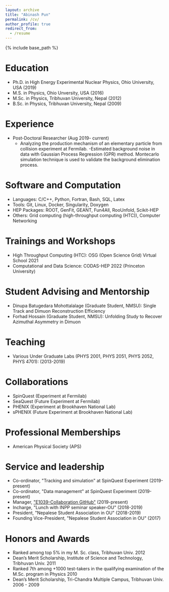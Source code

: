 ```yaml
---
layout: archive
title: "Abinash Pun"
permalink: /cv/
author_profile: true
redirect_from:
  - /resume
---
```


{% include base_path %}

Education
======
* Ph.D. in High Energy Experimental Nuclear Physics, Ohio University, USA (2019)
* M.S. in Physics, Ohio Unversity, USA (2016)
* M.Sc. in Physics, Tribhuvan University, Nepal (2012)
* B.Sc. in Physics, Tribhuvan University, Nepal (2009)


Experience
======
* Post-Doctoral Researcher (Aug 2019- current)
   * Analyzing the production mechanism of an elementary particle from collision experiment at Fermilab.
      -Estimated background noise in data with Gaussian Process Regression (GPR) method. Montecarlo simulation technique is used to validate the background elimination process.
	
<!--
* Development and maintenance of the software and analysis framework (C/C++ and CERN ROOT based) for SpinQuest Experiment at Fermi National Laboratory
* Data management for SpinQuest Experiment (Grid Computing)
* Measurement Angular decay coefficients of J/Psi mesons from p+Fe collisions at $\sqrt{s}$ = 15.065 GeV
* Electro-Magnetic Calorimeter of sPHENIX experiment at RHIC (Brookhaven National Laboratory): Design Study with Simulation
* Jet-related Two Particle Correlations Measurement in small systems at PHENIX experiment at RHIC (Brookhaven National Laboratory)
-->

<!-- 
* Summer 2015: Research Assistant
   * Github University
   * Duties included: Tagging issues
   * Supervisor: Professor Git

* Fall 2015: Research Assistant
   * Github University
   * Duties included: Merging pull requests
   * Supervisor: Professor Hub
-->

Software and Computation
======
* Languages: C/C++, Python, Fortran, Bash, SQL, Latex
* Tools: Git, Linux, Docker, Singularity, Doxygen
* HEP Packages: ROOT, GenFit, GEANT, Fun4All, RooUnfold, Scikit-HEP
* Others: Grid computing (high-throughput computing (HTC)), Computer Networking


Trainings and Workshops
======
* High Throughput Computing (HTC): OSG (Open Science Grid) Virtual School 2021
* Computational and Data Science: CODAS-HEP 2022 (Princeton University)

<!-- 
* Skill 1
* Skill 2
   * Sub-skill 2.1
   * Sub-skill 2.2
   * Sub-skill 2.3
* Skill 3
-->
<!--
Publications
======
--->
<!-- 
  <ul>{% for post in site.publications %}
    {% include archive-single-cv.html %}
  {% endfor %}</ul>
-->
<!--
Talks
======
--->
<!-- 
  <ul>{% for post in site.talks %}
    {% include archive-single-talk-cv.html %}
  {% endfor %}</ul>
-->  

Student Advising and Mentorship
======
* Dinupa Batugedara Mohottalalage (Graduate Student, NMSU): Single Track and Dimuon Reconstruction Efficiency
* Forhad Hossain (Graduate Student, NMSU): Unfolding Study to Recover Azimuthal Asymmetry in Dimuon

Teaching 
======
* Various Under Graduate Labs (PHYS 2001, PHYS 2051, PHYS 2052, PHYS 4701): (2013-2019)

<!-- 
  <ul>{% for post in site.teaching %}
    {% include archive-single-cv.html %}
  {% endfor %}</ul>
-->

Collaborations
======
* SpinQuest (Experiment at Fermilab)
* SeaQuest (Future Experiment at Fermilab)
* PHENIX (Experiment at Brookhaven National Lab)
* sPHENIX (Future Experiment at Brookhaven National Lab)

Professional Memberships
======
* American Physical Society (APS)

Service and leadership
======
* Co-ordinator, "Tracking and simulation" at SpinQuest Experiment (2019-present)
* Co-ordinator, "Data management" at SpinQuest Experiment (2019-present)
* Manager, ["E1039-Collaboration GitHub"](https://github.com/E1039-Collaboration) (2019-present) 
* Incharge, "Lunch with INPP seminar speaker-OU" (2018-2019)
* President, "Nepalese Student Association in OU" (2018-2019)
* Founding Vice-President, "Nepalese Student Association in OU" (2017)

Honors and Awards
======
* Ranked among top 5% in my M. Sc. class, Tribhuvan Univ. 2012
* Dean’s Merit Scholarship, Institute of Science and Technology, Tribhuvan Univ. 2011
* Ranked 7th among +1000 test-takers in the qualifying examination of the M.Sc. program in Physics 2010
* Dean’s Merit Scholarship, Tri-Chandra Multiple Campus, Tribhuvan Univ. 2006 - 2009
